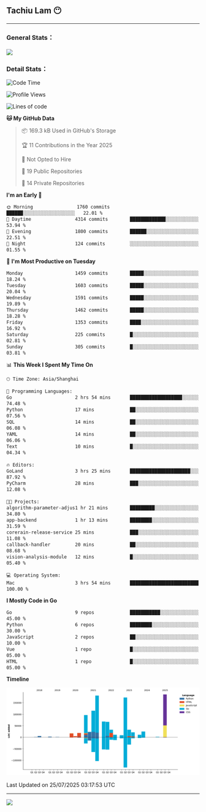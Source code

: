 <h2>Tachiu Lam 😶

---

### General Stats：

<a href="https://github.com/TachiuLam/TachiuLam">
  <img align="center" src="https://github-readme-stats.vercel.app/api?username=tachiulam&show_icons=true&theme=tokyonight&include_all_commits=true&count_private=true" />
</a>

[//]: # (![]&#40;https://github-readme-stats.vercel.app/api/wakatime?username=tachiulam&api_domain=wakapi.einverne.info&bg_color=2D3748&title_color=2F855A&icon_color=2F855A&text_color=ffffff&custom_title=Most%20Used%20Languages&layout=compact&#41;)

### Detail Stats：
<!--START_SECTION:waka-->
![Code Time](http://img.shields.io/badge/Code%20Time-1%2C008%20hrs%2010%20mins-blue)

![Profile Views](http://img.shields.io/badge/Profile%20Views-0-blue)

![Lines of code](https://img.shields.io/badge/From%20Hello%20World%20I%27ve%20Written-1.1%20million%20lines%20of%20code-blue)

**🐱 My GitHub Data** 

> 📦 169.3 kB Used in GitHub's Storage 
 > 
> 🏆 11 Contributions in the Year 2025
 > 
> 🚫 Not Opted to Hire
 > 
> 📜 19 Public Repositories 
 > 
> 🔑 14 Private Repositories 
 > 
**I'm an Early 🐤** 

```text
🌞 Morning                1760 commits        ██████░░░░░░░░░░░░░░░░░░░   22.01 % 
🌆 Daytime                4314 commits        █████████████░░░░░░░░░░░░   53.94 % 
🌃 Evening                1800 commits        ██████░░░░░░░░░░░░░░░░░░░   22.51 % 
🌙 Night                  124 commits         ░░░░░░░░░░░░░░░░░░░░░░░░░   01.55 % 
```
📅 **I'm Most Productive on Tuesday** 

```text
Monday                   1459 commits        █████░░░░░░░░░░░░░░░░░░░░   18.24 % 
Tuesday                  1603 commits        █████░░░░░░░░░░░░░░░░░░░░   20.04 % 
Wednesday                1591 commits        █████░░░░░░░░░░░░░░░░░░░░   19.89 % 
Thursday                 1462 commits        █████░░░░░░░░░░░░░░░░░░░░   18.28 % 
Friday                   1353 commits        ████░░░░░░░░░░░░░░░░░░░░░   16.92 % 
Saturday                 225 commits         █░░░░░░░░░░░░░░░░░░░░░░░░   02.81 % 
Sunday                   305 commits         █░░░░░░░░░░░░░░░░░░░░░░░░   03.81 % 
```


📊 **This Week I Spent My Time On** 

```text
🕑︎ Time Zone: Asia/Shanghai

💬 Programming Languages: 
Go                       2 hrs 54 mins       ███████████████████░░░░░░   74.48 % 
Python                   17 mins             ██░░░░░░░░░░░░░░░░░░░░░░░   07.56 % 
SQL                      14 mins             ██░░░░░░░░░░░░░░░░░░░░░░░   06.08 % 
YAML                     14 mins             ██░░░░░░░░░░░░░░░░░░░░░░░   06.06 % 
Text                     10 mins             █░░░░░░░░░░░░░░░░░░░░░░░░   04.34 % 

🔥 Editors: 
GoLand                   3 hrs 25 mins       ██████████████████████░░░   87.92 % 
PyCharm                  28 mins             ███░░░░░░░░░░░░░░░░░░░░░░   12.08 % 

🐱‍💻 Projects: 
algorithm-parameter-adjus1 hr 21 mins        █████████░░░░░░░░░░░░░░░░   34.80 % 
app-backend              1 hr 13 mins        ████████░░░░░░░░░░░░░░░░░   31.59 % 
corerain-release-service 25 mins             ███░░░░░░░░░░░░░░░░░░░░░░   11.08 % 
callback-handler         20 mins             ██░░░░░░░░░░░░░░░░░░░░░░░   08.68 % 
vision-analysis-module   12 mins             █░░░░░░░░░░░░░░░░░░░░░░░░   05.40 % 

💻 Operating System: 
Mac                      3 hrs 54 mins       █████████████████████████   100.00 % 
```

**I Mostly Code in Go** 

```text
Go                       9 repos             ███████████░░░░░░░░░░░░░░   45.00 % 
Python                   6 repos             ████████░░░░░░░░░░░░░░░░░   30.00 % 
JavaScript               2 repos             ██░░░░░░░░░░░░░░░░░░░░░░░   10.00 % 
Vue                      1 repo              █░░░░░░░░░░░░░░░░░░░░░░░░   05.00 % 
HTML                     1 repo              █░░░░░░░░░░░░░░░░░░░░░░░░   05.00 % 
```



**Timeline**

![Lines of Code chart](https://raw.githubusercontent.com/TachiuLam/TachiuLam/master/assets/bar_graph.png)


 Last Updated on 25/07/2025 03:17:53 UTC
<!--END_SECTION:waka-->

---

<img src="https://imgur.com/rilHVxA.png" />
<!--img align="center" alt="GIF" src="https://raw.githubusercontent.com/TachiuLam/tachiulam/dev/static/img/coding-freak.gif?raw=true" width="420" height="280" />
